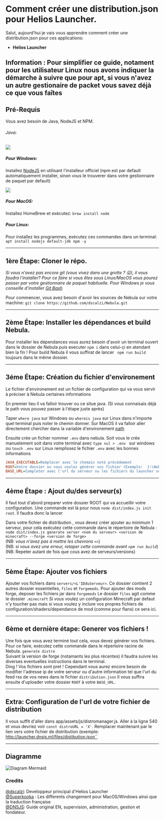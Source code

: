 # Comment créer une distribution.json pour Helios Launcher.
Salut, aujourd'hui je vais vous apprendre comment créer une distribution.json pour ces applications:
- **Helios Launcher**

## Information : Pour simplifier ce guide, notament pour les utilisateur Linux nous avons indiquer la démarche à suivre que pour apt, si vous n'avez un autre gestionaire de packet vous savez déjà ce que vous faîtes

## Pré-Requis
Vous avez besoin de Java, NodeJS et NPM.

###### Java:
![](https://i.imgur.com/VQZoYWq.png)

##### Pour Windows:
Installez [NodeJS](nodejs.org) en utilisant l'installeur officiel (npm est par default automatiquement installer, sinon vous le trouverer dans votre gestionnaire de paquet par default)

![](https://i.imgur.com/NjiTQax.png)


##### Pour MacOS:
Installez HomeBrew et exécutez:
``brew install node``


##### Pour Linux:
Pour installez les programmes, exécutez ces commandes dans un terminal:
``apt install nodejs default-jdk npm -y ``

---

## 1ère Étape: Cloner le répo.
_Si vous n'avez pas encore git (vous vivez dans une grotte ? 😛), il vous faudra l'installer? Pour ce faire si vous êtes sous Linux/MacOS vous pourez passer par votre gestionnaire de paquet habituelle. Pour Windows je vous conseille d'installer [Git Bash](https://gitforwindows.org/)_

Pour commencer, vous avez besoin d'avoir les sources de Nebula sur votre machine:
``git clone https://github.com/dscalzi/Nebula.git  ``

---

## 2ème Étape: Installer les dépendances et build Nebula.
Pour installer les dépendances vous aurez besoin d'avoir un terminal ouvert dans le dossier de Nebula puis executer ``npm i`` dans celui-çi en atendant bien la fin ! Pour build Nebula il vous suffirat de lancer `` npm run build`` toujours dans le même dossier.

---

## 3éme Étape: Création du fichier d'environement
Le fichier d'environement est un fichier de configuration qui va vous servir à préciser à Nebula certaines informations

En premier lieu il va falloir trouver ou ce situe java. (Si vous connaisais déjà le path vous pouvez passer à l'étape juste après)
 
Taper ``where java`` sur Windows ou ``whereis java`` sur Linux dans n'importe quel terminal puis noter le chemin donner. Sur MacOS il va falloir aller directement chercher dans la variable d'environement [path](https://alvinalexander.com/java/mac-os-x-java_home-location/)

Ensuite crée un fichier nommer ``.env`` dans nebula. Soit vous le crée manuelement soit dans votre terminal avec ``type nul > .env
`` sur windows ou ``touch .env`` sur Linux remplissez le fichier ``.env`` avec les bonnes informations
```ini
JAVA_EXECUTABLE=Remplecer avec le chemain noté précédement
ROOT=Votre dossier ou vous voulez générer vos fichier (Exemple:  J:\Nebula\distribution)
BASE_URL=Completer avec l'url du serveur ou les fichiers du launcher seront hebergés  (exemple: http://files.dnsjs.ml/launcher/) 
```

---

## 4ème Étape : Ajout du/des serveur(s)

Il faut tout d'abord preparer votre dossier ROOT qui va accueillir votre configuration. Une commande est là pour nous ``node dist/index.js init root``. Il faudra donc la lancer

Dans votre fichier de distribution , vous devez créer ajouter au minimum 1 serveur, pour cela exécutez cette commande dans le répertoire de Nebula :
`` node dist/index.js generate server <nom du serveur> <version de minecraft> --forge <version de forge>`` \
(NB: *vous n'avez pas à mettre les chevrons ``<>``*) \
(NB: *si vous avez une erreur, retaper cette commande avant ``npm run build``*) \
(NB: Repeter autant de fois que cous avez de serveurs/versions)

---

## 5ème Étape:  Ajouter vos fichiers
Ajouter vos fichiers dans ``servers/<L'IDduServeur>``. Ce dossier contient 2 autres dossier essentielles, ``files`` et ``forgemods``. Pour ajouter des mods forge, deposer les fichiers jar dans ``forgemods`` Le dossier ``files`` agit comme le dossier ``.minecraft`` Si vous voulez un configuration Minecraft par defaut n'y toucher pas mais si vous voulez y inclure vos propres fichiers de configuration/shaders/dependance de mod (comme pour flans) ce sera ici.

---

## 6ème et dernière étape: Generer vos fichiers ! 

Une fois que vous avez terminé tout cela, vous devez générer vos fichiers. Pour ce faire, exécutez cette commande dans le répertoire racine de Nebula. `generate distro` \
Suivant la version de forge (notamants les plus récentes) il faudra suivre les diverses eventuelles instructions dans le terminal. \
Ding ! Vos fichiers sont pret ! Cependant vous aurez encore besoin de modifier l'adresse ip de votre serveur ou d'autre information tel que l'url du feed rss de vos news dans le fichier ``distribution.json`` Il vous suffira ensuite d'uploader votre dossier ``ROOT`` à votre ``BASE_URL``.

---

## Extra: Configuration de l'url de votre fichier de distribution

Il vous suffit d'aller dans  app/assets/js/distromanager.js. Aller à la ligne 540 et vous devriez voir `const distroURL = 'X'`. Remplacer maintenant par le lien vers votre fichier de distribution (exemple: http://launcher.dnsjs.ml/files/distibution.json``


---

## Diagramme


![Diagram Mermaid](https://i.imgur.com/OmsIoe5.png)

### Credits

[@dscalzi](https://github.com/dscalzi/): Developpeur principal d'Helios Launcher \
[@Superkooka](https://github.com/SuperKooka/)
: Les differents changement pour MacOS/Windows ainsi que la traduction française \
[@DNSJS](https://github.com/DNSJS/): Guide original EN, supervision, administration, gestion et fondateur.
